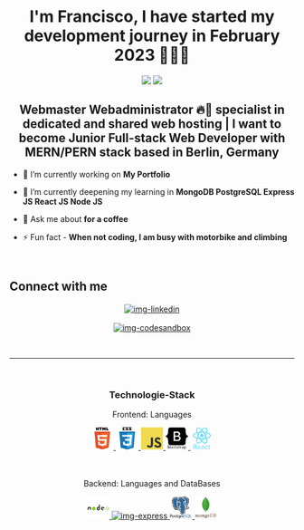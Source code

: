 <!---
/fsanchezbz/fsanchezbz is a ✨ special ✨ repository because its `README.md` (this file) appears on your GitHub profile.
You can click the Preview link to take a look at your changes.
--->

<h1 align="center">I'm Francisco, I have started my development journey in February 2023 🐱‍🏍✨</h1>

<div align="center">

  <div style="display: inline-block">
 
 <img height="180em" src="https://github-readme-stats.vercel.app/api?username=fsanchezbz&show_icons=true&theme=dracula&include_all_commits=true&count_private=true"/>
 
 <img height="180em" src="https://github-readme-stats.vercel.app/api/top-langs/?username=fsanchezbz&layout=compact&langs_count=7&theme=dracula"/>

 </div>

</div>

<h2 align="center">Webmaster Webadministrator 🔥🚀 specialist in dedicated and shared web hosting | I want to become Junior Full-stack Web Developer with MERN/PERN stack based in Berlin, Germany</h2>

- 🔭 I’m currently working on **My Portfolio**

- 🌱 I’m currently deepening my learning in **MongoDB PostgreSQL Express JS React JS Node JS**

- 💬 Ask me about **for a coffee**

- ⚡ Fun fact - **When not coding, I am busy with motorbike and climbing**

<br/>  


## Connect with me  
<div align="center">

  <a href="https://www.linkedin.com/in/fsanchezbz/" target="blank"><img align="center" src="https://raw.githubusercontent.com/rahuldkjain/github-profile-readme-generator/master/src/images/icons/Social/linked-in-alt.svg" alt="img-linkedin" height="30" width="40" /></a>

  <a href="https://codesandbox.io/u/Pakuten" target="blank"><img align="center" src="https://raw.githubusercontent.com/rahuldkjain/github-profile-readme-generator/master/src/images/icons/Social/codesandbox.svg" alt="img-codesandbox" height="30" width="40" /></a>
  
</div>

<br/>  

<hr>

<br>

<h3 align="center">Technologie-Stack</h3>

<div align="center">
  <p align='center'>Frontend: Languages</p>

  <a href="https://www.w3schools.com/html" target="_blank" rel="noreferrer"> 
    <img src="https://raw.githubusercontent.com/devicons/devicon/master/icons/html5/html5-original-wordmark.svg" alt="html5" width="40" height="40"/> 
  </a>

  <a href="https://www.w3schools.com/css/" target="_blank" rel="noreferrer"> 
    <img src="https://raw.githubusercontent.com/devicons/devicon/master/icons/css3/css3-original-wordmark.svg" alt="css3" width="40" height="40"/> 
  </a>

   <a href="https://developer.mozilla.org/en-US/docs/Web/JavaScript" target="_blank" rel="noreferrer"> 
    <img src="https://raw.githubusercontent.com/devicons/devicon/master/icons/javascript/javascript-original.svg" alt="javascript" width="40" height="40"/> 
  </a> 

  <a href="https://getbootstrap.com" target="_blank" rel="noreferrer"> 
    <img src="https://raw.githubusercontent.com/devicons/devicon/master/icons/bootstrap/bootstrap-plain-wordmark.svg" alt="bootstrap" width="40" height="40"/> 
  </a>
 
  <a href="https://reactjs.org/" target="_blank" rel="noreferrer"> 
    <img src="https://raw.githubusercontent.com/devicons/devicon/master/icons/react/react-original-wordmark.svg" alt="react" width="40" height="40"/> 
  </a>
 
</div>

<br>
<br>

<div align="center">
  <p align='center'>Backend: Languages and DataBases </p>
  <a href="https://nodejs.org" target="_blank" rel="noreferrer"> 
    <img src="https://raw.githubusercontent.com/devicons/devicon/master/icons/nodejs/nodejs-original-wordmark.svg" alt="img-nodejs" width="40" height="40"/> 
  </a> 
  <a href="https://expressjs.com" target="_blank" rel="noreferrer"> 
    <img src="https://cloud.githubusercontent.com/assets/5011883/14021151/31c921c4-f1d2-11e5-8848-c1b34f7a93ac.png" alt="img-express" width="40" height="40"/> 
  </a> 
   <a href="https://www.postgresql.org" target="_blank" rel="noreferrer"> 
    <img src="https://raw.githubusercontent.com/devicons/devicon/master/icons/postgresql/postgresql-original-wordmark.svg" alt="postgresql" width="40" height="40"/> 
  </a> 
  <a href="https://www.mongodb.com/" target="_blank" rel="noreferrer"> 
    <img src="https://raw.githubusercontent.com/devicons/devicon/master/icons/mongodb/mongodb-original-wordmark.svg" alt="mongodb" width="40" height="40"/> 
  </a> 
</div>

<br>